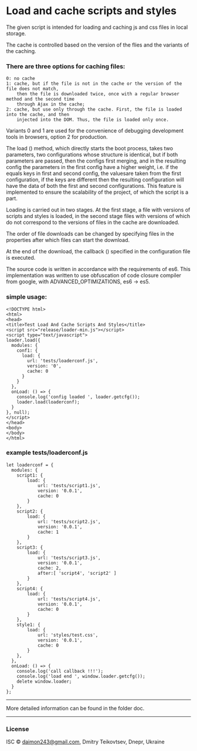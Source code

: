 # Load and cache scripts and styles
The given script is intended for loading and caching js and css files in local storage.

The cache is controlled based on the version of the flies and the variants of the caching.
### There are three options for caching files:
	0: no cache
	1: cache, but if the file is not in the cache or the version of the file does not match,
		then the file is downloaded twice, once with a regular browser method and the second time
		through Ajax in the cache;
	2: cache, but use only through the cache. First, the file is loaded into the cache, and then
		injected into the DOM. Thus, the file is loaded only once.
Variants 0 and 1 are used for the convenience of debugging development tools in browsers,
option 2 for production.        

The load () method, which directly starts the boot process, takes two parameters, two configurations
whose structure is identical, but if both parameters are passed, then the configs first merging, and
in the resulting config the parameters in the first config have a higher weight, i.e. if the equals
keys in first and second config, the values ​​are taken from the first configuration, if the keys are
different then the resulting configuration will have the data of both the first and second configurations.
This feature is implemented to ensure the scalability of the project, of which the script is a part.         

Loading is carried out in two stages. At the first stage, a file with versions of scripts and styles is
loaded, in the second stage files with versions of which do not correspond to the versions of files in the
cache are downloaded.

The order of file downloads can be changed by specifying files in the properties after which files can
start the download.

At the end of the download, the callback () specified in the configuration file is executed.

The source code is written in accordance with the requirements of es6. This implementation was written
to use obfuscation of code closure compiler from google, with ADVANCED_OPTIMIZATIONS, es6 -> es5.

### simple usage:
	<!DOCTYPE html>
	<html>
	<head>
	<title>Test Load And Cache Scripts And Styles</title>
	<script src="release/loader-min.js"></script>
	<script type="text/javascript">
	loader.load({
	  modules: {
	    conf1: {
	      load: {
	        url: 'tests/loaderconf.js',
	        version: '0',
	        cache: 0
	      }
	    }
	  },
	  onLoad: () => {
	    console.log('config loaded ', loader.getcfg());
	    loader.load(loaderconf);
	  }
	}, null);
	</script>
	</head>
	<body>
	</body>
	</html>
### example tests/loaderconf.js
	let loaderconf = {
      modules: {
        script1: {
            load: {
                url: 'tests/script1.js',
                version: '0.0.1',
                cache: 0
            }
        },
        script2: {
            load: {
                url: 'tests/script2.js',
                version: '0.0.1',
                cache: 1
            }
        },
        script3: {
            load: {
                url: 'tests/script3.js',
                version: '0.0.1',
                cache: 2,
                after:[ 'script4', 'script2' ]
            }
        },
        script4: {
            load: {
                url: 'tests/script4.js',
                version: '0.0.1',
                cache: 0
            }
        },
        style1: {
            load: {
                url: 'styles/test.css',
                version: '0.0.1',
                cache: 0
            }
        },
      },
      onLoad: () => {
        console.log('call callback !!!');
        console.log('load end ', window.loader.getcfg());
        delete window.loader;
      }
	};
---	

More detailed information can be found in the folder doc.

---

### License
ISC © daimon243@gmail.com, Dmitry Teikovtsev, Dnepr, Ukraine
